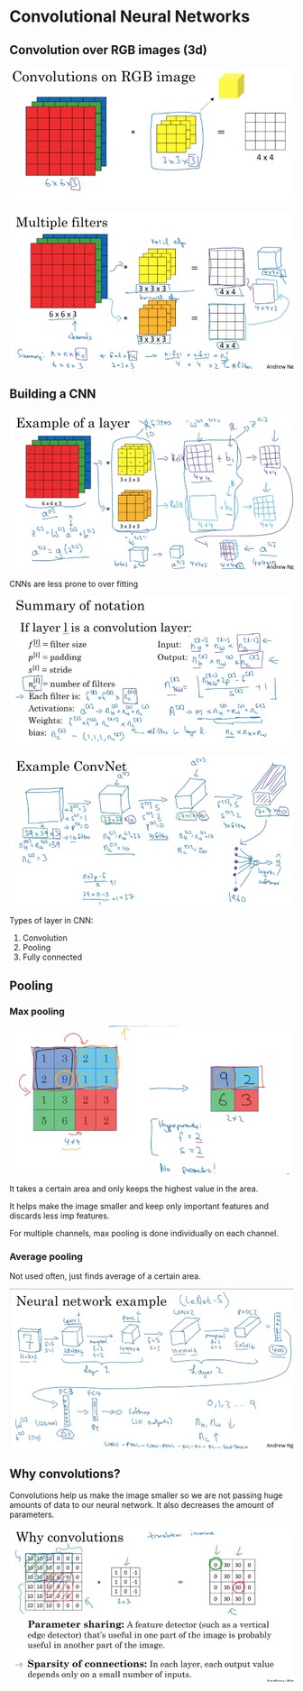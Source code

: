 # Convolutional Neural Networks

## Convolution over RGB images (3d)

![3d convolution](/Notes/7.%20CNN/3d%20convolution.png)

![multiple filters](/Notes/7.%20CNN/Multipple%20filters.png)

## Building a CNN

![A single layer](/Notes/7.%20CNN/a%20single%20layer%20of%20cnn.png)

CNNs are less prone to over fitting

![Notations](/Notes/7.%20CNN/Notations.png)

![Example of CNN](/Notes/7.%20CNN/example%20of%20cnn.png)


Types of layer in CNN:

 1. Convolution
 2. Pooling
 3. Fully connected


## Pooling

### Max pooling

![Max pooling](/Notes/7.%20CNN/max%20pooling.png)

It takes a certain area and only keeps the highest value in the area.

It helps make the image smaller and keep only important features and discards less imp features.

For multiple channels, max pooling is done individually on each channel.

### Average pooling

Not used often, just finds average of a certain area.


![CNN example](/Notes/7.%20CNN/CNN%20example.png)


## Why convolutions?

Convolutions help us make the image smaller so we are not passing huge amounts of data to our neural network.
It also decreases the amount of parameters.

![Why covolutions](/Notes/7.%20CNN/Why%20convolutions%3F.png)